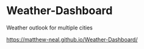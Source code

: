 # Weather-Dashboard
Weather outlook for multiple cities

https://matthew-neal.github.io/Weather-Dashboard/
